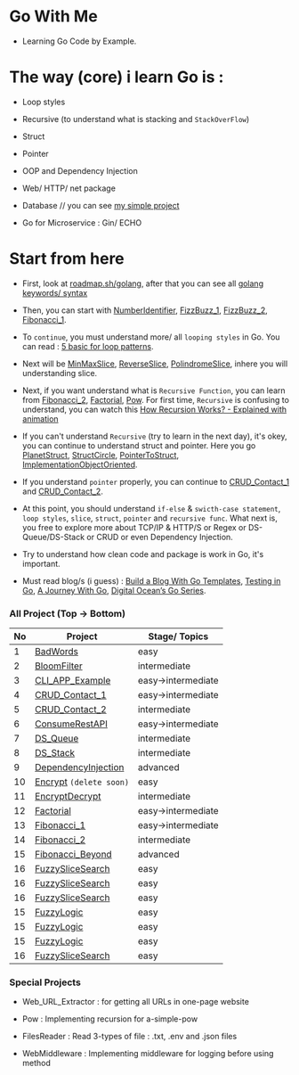 # Go With Me

- Learning Go Code by Example.

# The way (core) i learn Go is :

- Loop styles

- Recursive (to understand what is stacking and `StackOverFlow`)

- Struct

- Pointer

- OOP and Dependency Injection

- Web/ HTTP/ net package

- Database // you can see [my simple project](https://github.com/Lukmanern/go-supabase)

- Go for Microservice : Gin/ ECHO

# Start from here

- First, look at [roadmap.sh/golang](https://roadmap.sh/golang), after that you can see all [golang keywords/ syntax](https://github.com/Lukmanern/go-with-me/tree/master/GoKeywords)

- Then, you can start with [NumberIdentifier](https://github.com/Lukmanern/go-with-me/tree/master/NumberIdentifier), [FizzBuzz_1](https://github.com/Lukmanern/go-with-me/tree/master/FizzBuzz_1), [FizzBuzz_2](https://github.com/Lukmanern/go-with-me/tree/master/FizzBuzz_2), [Fibonacci_1](https://github.com/Lukmanern/go-with-me/tree/master/Fibonacci_1).

- To `continue`, you must understand more/ all `looping styles` in Go. You can read : [5 basic for loop patterns](https://yourbasic.org/golang/for-loop/).

- Next will be [MinMaxSlice](https://github.com/Lukmanern/go-with-me/tree/master/MinMaxSlice), [ReverseSlice](https://github.com/Lukmanern/go-with-me/tree/master/ReverseSlice), [PolindromeSlice](https://github.com/Lukmanern/go-with-me/tree/master/PolindromeSlice), inhere you will understanding slice.

- Next, if you want understand what is `Recursive Function`, you can learn from [Fibonacci_2](https://github.com/Lukmanern/go-with-me/tree/master/Fibonacci_2), [Factorial](https://github.com/Lukmanern/go-with-me/tree/master/Factorial), [Pow](https://github.com/Lukmanern/go-with-me/tree/master/Pow). For first time, `Recursive` is confusing to understand, you can watch this [How Recursion Works? - Explained with animation](https://www.youtube.com/watch?v=BNeOE1qMyRA&ab_channel=LiveToCode)

- If you can't understand `Recursive` (try to learn in the next day), it's okey, you can continue to understand struct and pointer. Here you go [PlanetStruct](https://github.com/Lukmanern/go-with-me/tree/master/PlanetStruct), [StructCircle](https://github.com/Lukmanern/go-with-me/tree/master/StructCircle), [PointerToStruct](https://github.com/Lukmanern/go-with-me/tree/master/PointerToStruct), [ImplementationObjectOriented](https://github.com/Lukmanern/go-with-me/tree/master/ImplementationObjectOriented).

- If you understand `pointer` properly, you can continue to [CRUD_Contact_1](https://github.com/Lukmanern/go-with-me/tree/master/CRUD_Contact_1) and [CRUD_Contact_2](https://github.com/Lukmanern/go-with-me/tree/master/CRUD_Contact_2).

- At this point, you should understand `if-else` & `swicth-case statement`, `loop styles`, `slice`, `struct`, `pointer` and `recursive func`. What next is, you free to explore more about TCP/IP & HTTP/S or Regex or DS-Queue/DS-Stack or CRUD or even Dependency Injection.

- Try to understand how clean code and package is work in Go, it's important.

- Must read blog/s (i guess) : [Build a Blog With Go Templates](https://blog.jetbrains.com/go/2022/11/08/build-a-blog-with-go-templates/), [Testing in Go](https://blog.jetbrains.com/go/2022/11/22/comprehensive-guide-to-testing-in-go/), [A Journey With Go](https://medium.com/a-journey-with-go), [Digital Ocean’s Go Series](https://www.digitalocean.com/community/tutorial_series/how-to-code-in-go).

### All Project (Top &rarr; Bottom)

| No  | Project                                                                                        | Stage/ Topics          |
| --- | ---------------------------------------------------------------------------------------------- | ---------------------- |
| 1   | [BadWords](https://github.com/Lukmanern/go-with-me/tree/master/BadWords)                       | easy                   |
| 2   | [BloomFilter](https://github.com/Lukmanern/go-with-me/tree/master/BloomFilter)                 | intermediate           |
| 3   | [CLI_APP_Example](https://github.com/Lukmanern/go-with-me/tree/master/CLI_APP_Example)         | easy&rarr;intermediate |
| 4   | [CRUD_Contact_1](https://github.com/Lukmanern/go-with-me/tree/master/CRUD_Contact_1)           | easy&rarr;intermediate |
| 5   | [CRUD_Contact_2](https://github.com/Lukmanern/go-with-me/tree/master/CRUD_Contact_2)           | intermediate           |
| 6   | [ConsumeRestAPI](https://github.com/Lukmanern/go-with-me/tree/master/ConsumeRestAPI)           | easy&rarr;intermediate |
| 7   | [DS_Queue](https://github.com/Lukmanern/go-with-me/tree/master/DS_Queue)                       | intermediate           |
| 8   | [DS_Stack](https://github.com/Lukmanern/go-with-me/tree/master/DS_Stack)                       | intermediate           |
| 9   | [DependencyInjection](https://github.com/Lukmanern/go-with-me/tree/master/DependencyInjection) | advanced               |
| 10  | [Encrypt](https://github.com/Lukmanern/go-with-me/tree/master/Encrypt) `(delete soon)`         | easy                   |
| 11  | [EncryptDecrypt](https://github.com/Lukmanern/go-with-me/tree/master/EncryptDecrypt)           | intermediate           |
| 12  | [Factorial](https://github.com/Lukmanern/go-with-me/tree/master/Factorial)                     | easy&rarr;intermediate |
| 13  | [Fibonacci_1](https://github.com/Lukmanern/go-with-me/tree/master/Fibonacci_1)                 | easy&rarr;intermediate |
| 14  | [Fibonacci_2](https://github.com/Lukmanern/go-with-me/tree/master/Fibonacci_2)                 | intermediate           |
| 15  | [Fibonacci_Beyond](https://github.com/Lukmanern/go-with-me/tree/master/Fibonacci_Beyond)       | advanced               |
| 16  | [FuzzySliceSearch](https://github.com/Lukmanern/go-with-me/tree/master/FuzzySliceSearch)       | easy                   |
| 16  | [FuzzySliceSearch](https://github.com/Lukmanern/go-with-me/tree/master/FuzzySliceSearch)       | easy                   |
| 16  | [FuzzySliceSearch](https://github.com/Lukmanern/go-with-me/tree/master/FuzzySliceSearch)       | easy                   |
| 15  | [FuzzyLogic](https://github.com/Lukmanern/go-with-me/tree/master/FuzzyLogic)                   | easy                   |
| 15  | [FuzzyLogic](https://github.com/Lukmanern/go-with-me/tree/master/FuzzyLogic)                   | easy                   |
| 15  | [FuzzyLogic](https://github.com/Lukmanern/go-with-me/tree/master/FuzzyLogic)                   | easy                   |
| 16  | [FuzzySliceSearch](https://github.com/Lukmanern/go-with-me/tree/master/FuzzySliceSearch)       | easy                   |

### Special Projects

- Web_URL_Extractor : for getting all URLs in one-page website

- Pow : Implementing recursion for a-simple-pow

- FilesReader : Read 3-types of file : .txt, .env and .json files

- WebMiddleware : Implementing middleware for logging before using method
